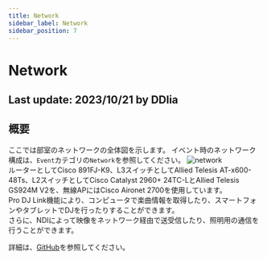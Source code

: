 ```yaml
---
title: Network
sidebar_label: Network
sidebar_position: 7
---
```

# Network
Last update: 2023/10/21 by DDlia  
--- 

## 概要
ここでは部室のネットワークの全体図を示します。
イベント時のネットワーク構成は、`Event`カテゴリの`Network`を参照してください。
![network](https://raw.githubusercontent.com/TechnoTUT/Network/main/network_clubroom.drawio.svg)  
ルーターとしてCisco 891FJ-K9、L3スイッチとしてAllied Telesis AT-x600-48Ts、L2スイッチとしてCisco Catalyst 2960+ 24TC-LとAllied Telesis GS924M V2を、無線APにはCisco Aironet 2700を使用しています。  
Pro DJ Link機能により、コンピュータで楽曲情報を取得したり、スマートフォンやタブレットでDJを行ったりすることができます。  
さらに、NDIによって映像をネットワーク経由で送受信したり、照明用の通信を行うことができます。

詳細は、[GitHub](https://github.com/TechnoTUT/Network)を参照してください。